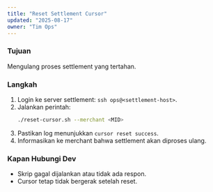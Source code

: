 ```yaml
---
title: "Reset Settlement Cursor"
updated: "2025-08-17"
owner: "Tim Ops"
---
```


### Tujuan
Mengulang proses settlement yang tertahan.

### Langkah
1. Login ke server settlement: `ssh ops@<settlement-host>`.
2. Jalankan perintah:
   ```bash
   ./reset-cursor.sh --merchant <MID>
   ```
3. Pastikan log menunjukkan `cursor reset success`.
4. Informasikan ke merchant bahwa settlement akan diproses ulang.

### Kapan Hubungi Dev
- Skrip gagal dijalankan atau tidak ada respon.
- Cursor tetap tidak bergerak setelah reset.
